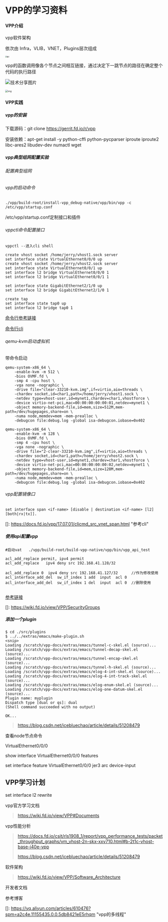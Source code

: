 # VPP的学习资料



#### VPP介绍

vpp软件架构

依次由 Infra，VLIB，VNET，Plugins层次组成

<img src="https://fd.io/docs/vpp/master/_images/VPP_Layering.png" alt="图片" style="zoom: 30%;" />





vpp的函数调用像各个节点之间相互链接，通过决定下一跳节点的路径在确定整个代码的执行路径



![技术分享图片](http://image.mamicode.com/info/201806/20180601122052629136.png)

<img src="https://fd.io/img/tech-02.png" alt="img" style="zoom: 50%;" />

#### VPP实践

##### vpp的安装

下载源码：git clone https://gerrit.fd.io/r/vpp

安装依赖：apt-get install -y python-cffi python-pycparser iproute iproute2 libc-ares2 libudev-dev numactl wget

[1]: https://blog.csdn.net/weixin_40815457/article/details/86476920	"安装参考链接"



##### vpp典型组网配置实验

###### 配置典型组网



###### vpp的启动命令

```
./vpp/build-root/install-vpp_debug-native/vpp/bin/vpp -c /etc/vpp/startup.conf 
```

/etc/vpp/startup.conf定制接口和插件





###### vppctl命令配置接口

```
vppctl --进入cli shell

create vhost socket /home/jerry/vhost1.sock server
set interface state VirtualEthernet0/0/0 up
create vhost socket /home/jerry/vhost2.sock server
set interface state VirtualEthernet0/0/1 up	
set interface l2 bridge VirtualEthernet0/0/0 1
set interface l2 bridge VirtualEthernet0/0/1 1

set interface state GigabitEthernet2/1/0 up
set interface l2 bridge GigabitEthernet2/1/0 1

create tap
set interface state tap0 up
set interface l2 bridge tap0 1
```

[命令行参考链接](https://wiki.fd.io/view/VPP/Command-line_Interface_(CLI)_Guide)

[命令行cli](https://docs.fd.io/vpp/19.08.2/d8/d37/clicmd_src_vnet_l2.html)

###### qemu-kvm启动虚拟机

带命令启动

```
qemu-system-x86_64 \
    -enable-kvm -m 512 \
    -bios OVMF.fd \
    -smp 4 -cpu host \
    -vga none -nographic \
    -drive file="clear-33210-kvm.img",if=virtio,aio=threads \
    -chardev socket,id=char1,path=/home/jerry/vhost1.sock \
    -netdev type=vhost-user,id=mynet1,chardev=char1,vhostforce \
    -device virtio-net-pci,mac=00:00:00:00:00:01,netdev=mynet1 \
    -object memory-backend-file,id=mem,size=512M,mem-path=/dev/hugepages,share=on \
    -numa node,memdev=mem -mem-prealloc \
    -debugcon file:debug.log -global isa-debugcon.iobase=0x402
    
qemu-system-x86_64 \
    -enable-kvm -m 128 \
    -bios OVMF.fd \
    -smp 4 -cpu host \
    -vga none -nographic \
    -drive file="2-clear-33210-kvm.img",if=virtio,aio=threads \
    -chardev socket,id=char1,path=/home/jerry/vhost2.sock \
    -netdev type=vhost-user,id=mynet1,chardev=char1,vhostforce \
    -device virtio-net-pci,mac=00:00:00:00:00:02,netdev=mynet1 \
    -object memory-backend-file,id=mem,size=128M,mem-path=/dev/hugepages,share=on \
    -numa node,memdev=mem -mem-prealloc \
    -debugcon file:debug.log -global isa-debugcon.iobase=0x402
```



###### vpp配置镜像口

```
set interface span <if-name> [disable | destination <if-name> [l2] [both|rx|tx]].
```

[]: https://docs.fd.io/vpp/17.07.01/clicmd_src_vnet_span.html	"参考cli"



##### 使用api配置vpp

```
#启动vat   ./vpp/build-root/build-vpp-native/vpp/bin/vpp_api_test

acl_add_replace permit, ipv4 permit
acl_add_replace   ipv4 deny src 192.168.41.128/32  

acl_add_replace 0  ipv4 deny src 192.168.41.127/32      //作为修改使用
acl_interface_add_del  sw_if_index 1 add  input  acl 0
acl_interface_add_del  sw_if_index 1 del  input  acl 0  //删除使用


```

[参考链接](https://blog.csdn.net/turbock/article/details/100731125)

[]: https://wiki.fd.io/view/VPP/SecurityGroups



##### 添加一个plugin

```
$ cd ./src/plugins
$ ../../extras/emacs/make-plugin.sh
<snip>
Loading /scratch/vpp-docs/extras/emacs/tunnel-c-skel.el (source)...
Loading /scratch/vpp-docs/extras/emacs/tunnel-decap-skel.el (source)...
Loading /scratch/vpp-docs/extras/emacs/tunnel-encap-skel.el (source)...
Loading /scratch/vpp-docs/extras/emacs/tunnel-h-skel.el (source)...
Loading /scratch/vpp-docs/extras/emacs/elog-4-int-skel.el (source)...
Loading /scratch/vpp-docs/extras/emacs/elog-4-int-track-skel.el (source)...
Loading /scratch/vpp-docs/extras/emacs/elog-enum-skel.el (source)...
Loading /scratch/vpp-docs/extras/emacs/elog-one-datum-skel.el (source)...
Plugin name: myplugin
Dispatch type [dual or qs]: dual
(Shell command succeeded with no output)

OK...
```

> https://blog.csdn.net/icebluechao/article/details/51208479





查看node节点命令

VirtualEthernet0/0/0

show interface VirtualEthernet0/0/0 features

set interface feature  VirtualEthernet0/0/0 jer3 arc device-input 





## VPP学习计划

set interface l2 rewrite  

vpp官方学习文档

> https://wiki.fd.io/view/VPP#Documents

vpp性能分析

> https://docs.fd.io/csit/rls1908_1/report/vpp_performance_tests/packet_throughput_graphs/vm_vhost-2n-skx-xxv710.html#b-2t1c-vhost-base-i40e-vpp
>
> https://blog.csdn.net/icebluechao/article/details/51208479

软件架构

> https://wiki.fd.io/view/VPP/Software_Architecture

开发者文档

[1]: https://fd.io/docs/vpp/master/gettingstarted/developers/gdb_examples.html	"开发者文档，包括build gdb，和各模块代码介绍"

[2]: https://blog.csdn.net/wangcg123/article/details/71682145	"命令汇总"

[3]: https://www.jianshu.com/p/524b2c7627d8	"vpp Makefile解读"
[4]: https://blog.csdn.net/jqh9804/article/details/55100994	"VPP Bihash分析"

[5]: https://blog.csdn.net/turbock/article/details/100731125	"CLASSIFY 和ACL命令"





参考博客

[]: https://yq.aliyun.com/articles/610476?spm=a2c4e.11155435.0.0.5db8421eE5rhqm	"vpp的多线程"

